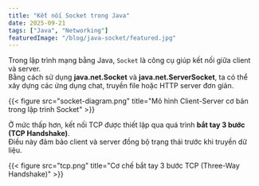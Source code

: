 ```yaml
---
title: "Kết nối Socket trong Java"
date: 2025-09-21
tags: ["Java", "Networking"]
featuredImage: "/blog/java-socket/featured.jpg"
---
```


Trong lập trình mạng bằng Java, `Socket` là công cụ giúp kết nối giữa client và server.  
Bằng cách sử dụng **java.net.Socket** và **java.net.ServerSocket**, ta có thể xây dựng các ứng dụng chat, truyền file hoặc HTTP server đơn giản.

{{< figure src="socket-diagram.png" title="Mô hình Client-Server cơ bản trong lập trình Socket" >}}

Ở mức thấp hơn, kết nối TCP được thiết lập qua quá trình **bắt tay 3 bước (TCP Handshake)**.  
Điều này đảm bảo client và server đồng bộ trạng thái trước khi truyền dữ liệu.

{{< figure src="tcp.png" title="Cơ chế bắt tay 3 bước TCP (Three-Way Handshake)" >}}
